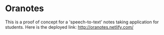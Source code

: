 # Oranotes
This is a proof of concept for a 'speech-to-text' notes taking application for students.
Here is the deployed link: http://oranotes.netlify.com/
